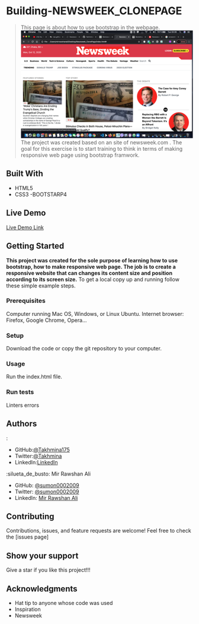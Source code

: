 # Building-NEWSWEEK_CLONEPAGE
> This page is about how to use bootstrap in the webpage.
![screenshot](./images/desktop.png)
The project was created based on an  site of newsweek.com . The goal for this exercise is to start training  to think in terms of making responsive web page using bootstrap framwork.
## Built With
- HTML5
- CSS3
-BOOTSTARP4
## Live Demo
[Live Demo Link](https://rawcdn.githack.com/Takhmina175/Newsweek_ClonePage/ec440bb54d970552a26d0dab6f949233f39654eb/index.html)
## Getting Started
**This project was created for the sole purpose of learning how to use bootstrap, how to make responsive web page. The job is to create a responsive website that can changes its content size and position according to its screen size.**
To get a local copy up and running follow these simple example steps.
### Prerequisites
Computer running Mac OS, Windows, or Linux Ubuntu.
Internet browser: Firefox, Google Chrome, Opera...
### Setup
Download the code or copy the git repository to your computer.
### Usage
Run the index.html file.
### Run tests
Linters errors

## Authors
:
- GitHub:[@Takhmina175](https://github.com/Takhmina175) 
- Twitter:[@Takhmina](https://twitter.com/Takhmin73630110) 
- LinkedIn:[LinkedIn](https://www.linkedin.com/in/takhmina-makhkamova-7628136b/) 

:silueta_de_busto:  Mir Rawshan Ali
- GitHub: [@sumon0002009](https://github.com/sumon0002001)
- Twitter: [@sumon0002009](https://twitter.com/Sumon0002009)
- LinkedIn: [Mir Rawshan Ali](https://www.linkedin.com/in/mir-rawshan-ali-27b6a5198/)

##  Contributing
Contributions, issues, and feature requests are welcome!
Feel free to check the [issues page]

## Show your support
Give a star if you like this project!!!

## Acknowledgments
- Hat tip to anyone whose code was used
- Inspiration
- Newsweek

